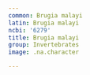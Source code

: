 ```yaml
---
common: Brugia malayi
latin: Brugia malayi
ncbi: '6279'
title: Brugia malayi
group: Invertebrates
image: .na.character

---
```

